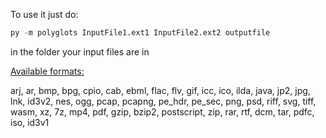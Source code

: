 To use it just do:
```py
py -m polyglots InputFile1.ext1 InputFile2.ext2 outputfile
```
in the folder your input files are in

[Available formats:](https://github.com/donno2048/polyglots/blob/main/polyglots/__main__.py#L7)

arj, ar, bmp, bpg, cpio, cab, ebml, flac, flv, gif, icc, ico, ilda, java, jp2, jpg, lnk, id3v2, nes, ogg, pcap, pcapng, pe_hdr, pe_sec, png, psd, riff, svg, tiff, wasm, xz, 7z, mp4, pdf, gzip, bzip2, postscript, zip, rar, rtf, dcm, tar, pdfc, iso, id3v1
